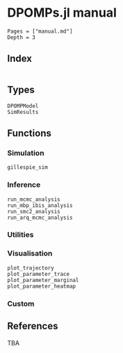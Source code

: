 # DPOMPs.jl manual

```@contents
Pages = ["manual.md"]
Depth = 3
```

## Index

```@index
```

## Types

```@docs
DPOMPModel
SimResults
```

## Functions

### Simulation
```@docs
gillespie_sim
```

### Inference

```@docs
run_mcmc_analysis
run_mbp_ibis_analysis
run_smc2_analysis
run_arq_mcmc_analysis
```

### Utilities

### Visualisation

```@docs
plot_trajectory
plot_parameter_trace
plot_parameter_marginal
plot_parameter_heatmap
```

### Custom

## References

TBA
